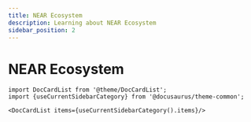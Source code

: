 ```yaml
---
title: NEAR Ecosystem
description: Learning about NEAR Ecosystem
sidebar_position: 2
---
```


# NEAR Ecosystem

```mdx-code-block
import DocCardList from '@theme/DocCardList';
import {useCurrentSidebarCategory} from '@docusaurus/theme-common';

<DocCardList items={useCurrentSidebarCategory().items}/>
```
